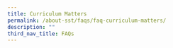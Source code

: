 ```yaml
---
title: Curriculum Matters
permalink: /about-sst/faqs/faq-curriculum-matters/
description: ""
third_nav_title: FAQs
---
```


